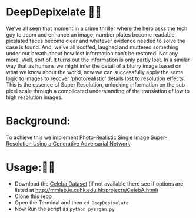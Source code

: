 # DeepDepixelate 🕵️‍♀️
We’ve all seen that moment in a crime thriller where the hero asks the tech guy to zoom and enhance an image, number plates become readable, pixelated faces become clear and whatever evidence needed to solve the case is found.
And, we’ve all scoffed, laughed and muttered something under our breath about how lost information can’t be restored.
Not any more. Well, sort of. It turns out the information is only partly lost. In a similar way that as humans we might infer the detail of a blurry image based on what we know about the world, now we can successfully apply the same logic to images to recover ‘photorealistic’ details lost to resolution effects.
This is the essence of Super Resolution, unlocking information on the sub pixel scale through a complicated understanding of the translation of low to high resolution images.

# Background:

To achieve this we implement [Photo-Realistic Single Image Super-Resolution Using a Generative Adversarial Network](https://arxiv.org/abs/1609.04802)

# Usage:🐱‍💻
- Download the [Celeba Dataset](https://www.dropbox.com/sh/8oqt9vytwxb3s4r/AADIKlz8PR9zr6Y20qbkunrba/Img/img_align_celeba.zip?dl=0)
(if not available there see if options are listed at http://mmlab.ie.cuhk.edu.hk/projects/CelebA.html)
- Clone this repo
- Open the Terminal and then ```cd DeepDepixelate```
- Now Run the script as ```python pysrgan.py```



